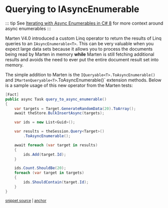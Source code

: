 # Querying to IAsyncEnumerable

::: tip
See [Iterating with Async Enumerables in C# 8](https://docs.microsoft.com/en-us/archive/msdn-magazine/2019/november/csharp-iterating-with-async-enumerables-in-csharp-8)
for more context around async enumerables
:::

Marten V4.0 introduced a custom Linq operator to return the results of Linq queries to
an `IAsyncEnumerable<T>`. This can be very valuable when you expect large data sets because
it allows you to process the documents being read by Marten in memory **while** Marten
is still fetching additional results and avoids the need to ever put the entire document
result set into memory.

The simple addition to Marten is the `IQueryable<T>.ToAsyncEnumerable()` and `IMartenQueryable<T>`.ToAsyncEnumerable()`
extension methods. Below is a sample usage of this new operator from the Marten tests:

<!-- snippet: sample_query_to_async_enumerable -->
<a id='snippet-sample_query_to_async_enumerable'></a>
```cs
[Fact]
public async Task query_to_async_enumerable()
{
    var targets = Target.GenerateRandomData(20).ToArray();
    await theStore.BulkInsertAsync(targets);

    var ids = new List<Guid>();

    var results = theSession.Query<Target>()
        .ToAsyncEnumerable();

    await foreach (var target in results)
    {
        ids.Add(target.Id);
    }

    ids.Count.ShouldBe(20);
    foreach (var target in targets)
    {
        ids.ShouldContain(target.Id);
    }
}
```
<sup><a href='https://github.com/JasperFx/marten/blob/master/src/LinqTests/invoking_query_with_ToAsyncEnumerable.cs#L18-L43' title='Snippet source file'>snippet source</a> | <a href='#snippet-sample_query_to_async_enumerable' title='Start of snippet'>anchor</a></sup>
<!-- endSnippet -->
